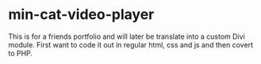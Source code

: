 # min-cat-video-player
This is for a friends portfolio and will later be translate into a custom Divi module. First want to code it out in regular html, css and js and then covert to PHP. 
